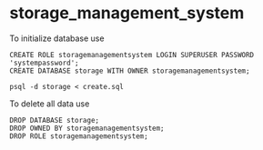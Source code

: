 # storage_management_system

To initialize database use

    CREATE ROLE storagemanagementsystem LOGIN SUPERUSER PASSWORD 'systempassword';
    CREATE DATABASE storage WITH OWNER storagemanagementsystem;

    psql -d storage < create.sql
    
To delete all data use

    DROP DATABASE storage;
    DROP OWNED BY storagemanagementsystem;
    DROP ROLE storagemanagementsystem;
